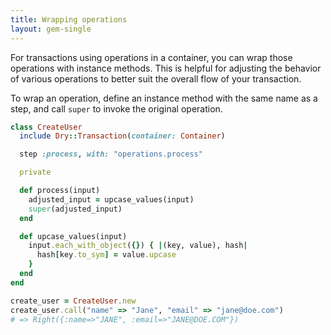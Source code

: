 ```yaml
---
title: Wrapping operations
layout: gem-single
---
```


For transactions using operations in a container, you can wrap those operations with instance methods. This is helpful for adjusting the behavior of various operations to better suit the overall flow of your transaction.

To wrap an operation, define an instance method with the same name as a step, and call `super` to invoke the original operation.

```ruby
class CreateUser
  include Dry::Transaction(container: Container)

  step :process, with: "operations.process"

  private

  def process(input)
    adjusted_input = upcase_values(input)
    super(adjusted_input)
  end

  def upcase_values(input)
    input.each_with_object({}) { |(key, value), hash|
      hash[key.to_sym] = value.upcase
    }
  end
end

create_user = CreateUser.new
create_user.call("name" => "Jane", "email" => "jane@doe.com")
# => Right({:name=>"JANE", :email=>"JANE@DOE.COM"})
```
